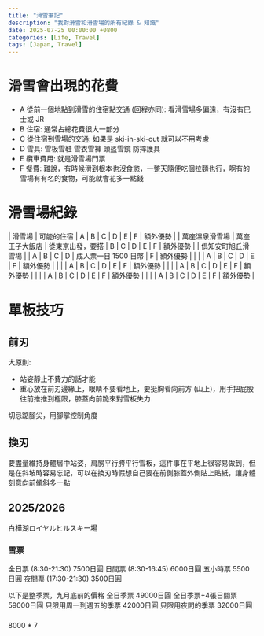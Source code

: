 ```yaml
---
title: "滑雪筆記"
description: "我對滑雪和滑雪場的所有紀錄 & 知識"
date: 2025-07-25 00:00:00 +0800
categories: [Life, Travel]
tags: [Japan, Travel]
---
```


# 滑雪會出現的花費

- A 從前一個地點到滑雪的住宿點交通 (回程亦同): 看滑雪場多偏遠，有沒有巴士或 JR
- B 住宿: 通常占總花費很大一部分
- C 從住宿到雪場的交通: 如果是 ski-in-ski-out 就可以不用考慮
- D 雪具: 雪板雪鞋 雪衣雪褲 頭盔雪鏡 防摔護具
- E 纜車費用: 就是滑雪場門票
- F 餐費: 難說，有時候滑到根本也沒食慾，一整天隨便吃個拉麵也行，啊有的雪場有有名的食物，可能就會花多一點錢

# 滑雪場紀錄

|     滑雪場        |  可能的住宿    | A | B | C | D | E | F | 額外優勢 |
| 萬座溫泉滑雪場     | 萬座王子大飯店 | 從東京出發，要搭 | B | C | D | E | F | 額外優勢 |
| 倶知安町旭丘滑雪場 |                | A | B | C | D | 成人票一日 1500 日幣 | F | 額外優勢 |
|                   |               | A | B | C | D | E | F | 額外優勢 |
|                   |               | A | B | C | D | E | F | 額外優勢 |
|                   |               | A | B | C | D | E | F | 額外優勢 |
|                   |               | A | B | C | D | E | F | 額外優勢 |
|                   |               | A | B | C | D | E | F | 額外優勢 |


# 單板技巧
## 前刃

大原則: 
- 站姿靜止不費力的話才能
- 重心放在前刃邊緣上，眼睛不要看地上，要挺胸看向前方 (山上)，用手把屁股往前推推到極限，膝蓋向前跪來對雪板失力

切忌踮腳尖，用腳掌控制角度

## 換刃

要盡量維持身體居中站姿，肩膀平行胯平行雪板，這件事在平地上很容易做到，但是在斜坡時容易忘記，可以在換刃時假想自己要在前側膝蓋外側貼上貼紙，讓身體刻意向前傾斜多一點


## 2025/2026

白樺湖ロイヤルヒルスキー場

### 雪票

全日票 (8:30-21:30) 7500日圓
日間票 (8:30-16:45) 6000日圓
五小時票 5500日圓
夜間票 (17:30-21:30) 3500日圓

以下是整季票，九月底前的價格
全日季票 49000日圓
全日季票+4張日間票 59000日圓
只限用周一到週五的季票 42000日圓
只限用夜間的季票 32000日圓

### 

8000 * 7